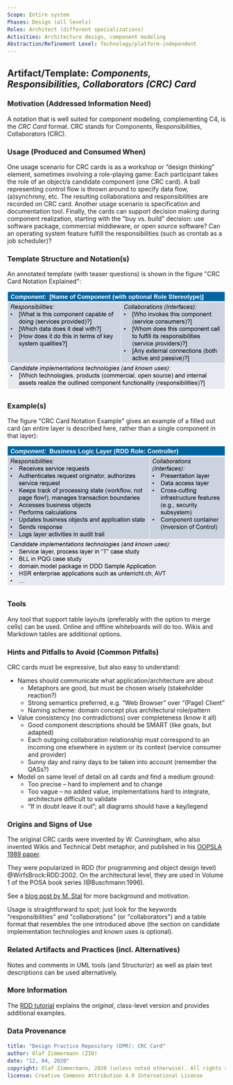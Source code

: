 ```yaml
---
Scope: Entire system
Phases: Design (all levels) 
Roles: Architect (different specializations)
Activities: Architecture design, component modeling 
Abstraction/Refinement Level: Technology/platform-independent
---
```



Artifact/Template: *Components, Responsibilities, Collaborators (CRC) Card*
---------------------------------------------------------------------------
<!--Alternate names or candidate names) can be listed as "Also known as " here.-->

### Motivation (Addressed Information Need) 
<!--Purpose -->
A notation that is well suited for component modeling, complementing C4, is the *CRC Card* format. CRC stands for Components, Responsibilities, Collaborators (CRC). 


### Usage (Produced and Consumed When)
<!--AA/AS/AE, must identify the producing role and the target audience-->

One usage scenario for CRC cards is as a workshop or “design thinking” element, sometimes involving a role-playing game: Each participant takes the role of an object/a candidate component (one CRC card). A ball representing control flow is thrown around to specify data flow, (a)synchrony, etc. The resulting collaborations and responsibilities are recorded on CRC card. Another usage scenario is specification and documentation tool. Finally, the cards can support decision making during component realization, starting with the "buy vs. build" decision: use software package, commercial middleware, or open source software? Can an operating system feature fulfill the responsibilities (such as crontab as a job scheduler)?  


### Template Structure and Notation(s)

An annotated template (with teaser questions) is shown in the figure "CRC Card Notation Explained":

![CRC Card Notation Explained](./images/ZIO-CRCCardNotationExplained.png)

### Example(s)

The figure "CRC Card Notation Example" gives an example of a filled out card (an entire layer is described here, rather than a single component in that layer):

![CRC Card Notation Example](./images/ZIO-CRCCardNotationExample.png)


### Tools
<!--From AA, should call out what one needs to be able to do on beginner, intermediate, advanced level; as a team -->
Any tool that support table layouts (preferably with the option to merge cells) can be used. Online and offline whiteboards will do too. Wikis and Markdown tables are additional options.


### Hints and Pitfalls to Avoid (Common Pitfalls)

CRC cards must be expressive, but also easy to understand:

* Names should communicate what application/architecture are about
    * Metaphors are good, but must be chosen wisely (stakeholder reaction?)
    * Strong semantics preferred, e.g. “Web Browser” over “(Page) Client”
    * Naming scheme: domain concept plus architectural role/pattern
* Value consistency (no contradictions) over completeness (know it all)
    * Good component descriptions should be SMART (like goals, but adapted)
    * Each outgoing collaboration relationship must correspond to an incoming one elsewhere in system or its context (service consumer and provider)
    * Sunny day and rainy days to be taken into account (remember the QASs?)
* Model on same level of detail on all cards and find a medium ground:
    * Too precise – hard to implement and to change 
    * Too vague – no added value, implementations hard to integrate, architecture difficult to validate
    * “If in doubt leave it out”; all diagrams should have a key/legend 


### Origins and Signs of Use
<!-- From PLOPs and from AA-->
The original CRC cards were invented by W. Cunningham, who also invented Wikis and Technical Debt metaphor, and published in his [OOPSLA 1989 paper](http://c2.com/doc/oopsla89/paper.html). 

They were popularized in RDD (for programming and object design level) @WirfsBrock:RDD:2002. On the architectural level, they are used in Volume 1 of the POSA book series (@Buschmann:1996). 

See a [blog post by M. Stal](http://stal.blogspot.ch/2006/12/architects-toolset-crc-cards.html) for more background and motivation.

Usage is straightforward to spot; just look for the keywords "responsibilities" and "collaborations" (or "collaborators") and a table format that resembles the one introduced above (the section on candidate implementation technologies and known uses is optional). <!-- added by ZIO -->


### Related Artifacts and Practices (incl. Alternatives)
<!--in DPR/OLAF and elsewhere-->

Notes and comments in UML tools (and Structurizr) as well as plain text descriptions can be used alternatively.  


### More Information
The [RDD tutorial](http://www.wirfs-brock.com/PDFs/A_Brief-Tour-of-RDD.pdf) explains the *original*, class-level version and provides additional examples.


### Data Provenance 

```yaml
title: "Design Practice Repository (DPR): CRC Card"
author: Olaf Zimmermann (ZIO)
date: "12, 04, 2020"
copyright: Olaf Zimmermann, 2020 (unless noted otherwise). All rights reserved.
license: Creative Commons Attribution 4.0 International License
```

<!--
# References
[C-99]: # (Comment: References will be added here automatically when using -bibliography option of pandoc command)
-->